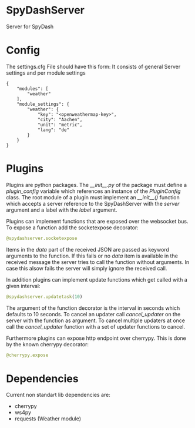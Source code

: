 # SpyDashServer
Server for SpyDash

# Config
The settings.cfg File should have this form:
It consists of general Server settings and per module settings

```
{
    "modules": [
        "weather"
    ],
    "module_settings": {
        "weather": {
            "key": "<openweathermap-key>",
            "city": "Aachen",
            "unit": "metric",
            "lang": "de"
        }
    }
}
```

# Plugins
Plugins are python packages. The *\_\_init\_\_.py* of the package must define a *plugin_config* variable which references an instance of the *PluginConfig* class.
The root module of a plugin must implement an *\_\_init\_\_()* function which accepts a server reference to the SpyDashServer with the *server* argument and a label with the *label* argument.

Plugins can implement functions that are exposed over the websocket bus. To expose a function add the socketexpose decorator:
```python
@spydashserver.socketexpose
```
Items in the *data* part of the received JSON are passed as keyword arguments to the function.
If this fails or no *data* item is available in the received message the server tries to call the function without arguments.
In case this alsow fails the server will simply ignore the received call.


In addition plugins can implement update functions which get called with a given interval:
```python
@spydashserver.updatetask(10)
```
The argument of the function decorator is the interval in seconds which defaults to 10 seconds.
To cancel an updater call *cancel_updater* on the server with the function as argument.
To cancel multiple updaters at once call the *cancel_updater* function with a set of updater functions to cancel.

Furthermore plugins can expose http endpoint over cherrypy. This is done by the known cherrypy decorator:
```python
@cherrypy.expose
```

# Dependencies
Current non standart lib dependencies are:
- cherrypy
- ws4py
- requests (Weather module)


